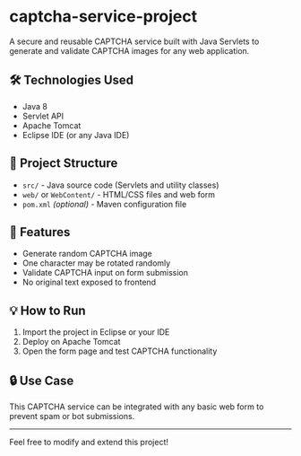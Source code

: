 # captcha-service-project
A secure and reusable CAPTCHA service built with Java Servlets to generate and validate CAPTCHA images for any web application.

## 🛠️ Technologies Used
- Java 8
- Servlet API
- Apache Tomcat
- Eclipse IDE (or any Java IDE)

## 📂 Project Structure
- `src/` - Java source code (Servlets and utility classes)
- `web/` or `WebContent/` - HTML/CSS files and web form
- `pom.xml` *(optional)* - Maven configuration file

## 🚀 Features
- Generate random CAPTCHA image
- One character may be rotated randomly
- Validate CAPTCHA input on form submission
- No original text exposed to frontend

## 💡 How to Run
1. Import the project in Eclipse or your IDE
2. Deploy on Apache Tomcat
3. Open the form page and test CAPTCHA functionality

## 🔒 Use Case
This CAPTCHA service can be integrated with any basic web form to prevent spam or bot submissions.

---

Feel free to modify and extend this project!
